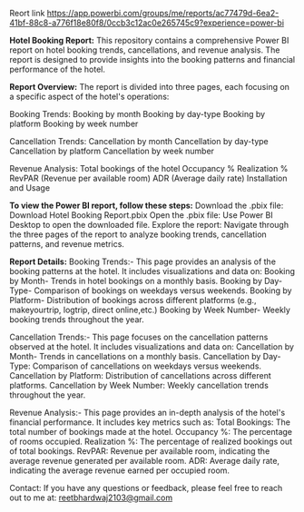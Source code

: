 Reort link
https://app.powerbi.com/groups/me/reports/ac77479d-6ea2-41bf-88c8-a776f18e80f8/0ccb3c12ac0e265745c9?experience=power-bi

**Hotel Booking Report:**
This repository contains a comprehensive Power BI report on hotel booking trends, cancellations, and revenue analysis. The report is designed to provide insights into the booking patterns and financial performance of the hotel.

**Report Overview:**
The report is divided into three pages, each focusing on a specific aspect of the hotel's operations:

Booking Trends:
Booking by month
Booking by day-type
Booking by platform
Booking by week number

Cancellation Trends:
Cancellation by month
Cancellation by day-type
Cancellation by platform
Cancellation by week number

Revenue Analysis:
Total bookings of the hotel
Occupancy %
Realization %
RevPAR (Revenue per available room)
ADR (Average daily rate)
Installation and Usage

**To view the Power BI report, follow these steps:**
Download the .pbix file:
Download Hotel Booking Report.pbix
Open the .pbix file:
Use Power BI Desktop to open the downloaded file.
Explore the report:
Navigate through the three pages of the report to analyze booking trends, cancellation patterns, and revenue metrics.

**Report Details:**
Booking Trends:- This page provides an analysis of the booking patterns at the hotel. It includes visualizations and data on:
Booking by Month- Trends in hotel bookings on a monthly basis.
Booking by Day-Type- Comparison of bookings on weekdays versus weekends.
Booking by Platform- Distribution of bookings across different platforms (e.g., makeyourtrip, logtrip, direct online,etc.)
Booking by Week Number- Weekly booking trends throughout the year.

Cancellation Trends:- This page focuses on the cancellation patterns observed at the hotel. It includes visualizations and data on:
Cancellation by Month- Trends in cancellations on a monthly basis.
Cancellation by Day-Type: Comparison of cancellations on weekdays versus weekends.
Cancellation by Platform: Distribution of cancellations across different platforms.
Cancellation by Week Number: Weekly cancellation trends throughout the year.

Revenue Analysis:- This page provides an in-depth analysis of the hotel's financial performance. It includes key metrics such as:
Total Bookings: The total number of bookings made at the hotel.
Occupancy %: The percentage of rooms occupied.
Realization %: The percentage of realized bookings out of total bookings.
RevPAR: Revenue per available room, indicating the average revenue generated per available room.
ADR: Average daily rate, indicating the average revenue earned per occupied room.

Contact:
If you have any questions or feedback, please feel free to reach out to me at: reetbhardwaj2103@gmail.com


